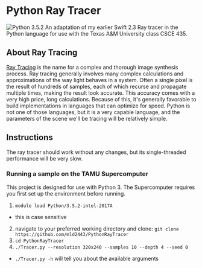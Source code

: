 # Python Ray Tracer
![Python 3.5.2](https://img.shields.io/badge/Python-3.5.2-brightgreen.svg)
An adaptation of my earlier Swift 2.3 Ray tracer in the Python language for use with the Texas A&M University class CSCE 435.

## About Ray Tracing
[Ray Tracing](https://en.wikipedia.org/wiki/Ray_tracing_(graphics)) is the name for a complex and thorough image synthesis process. Ray tracing generally involves many complex calculations and approximations of the way light behaves in a system. Often a single pixel is the result of hundreds of samples, each of which recurse and propagate multiple times, making the result look accurate. This accuracy comes with a very high price, long calculations. Because of this, it's generally favorable to build implementations in languages that can optimize for speed. Python is not one of those languages, but it is a very capable language, and the parameters of the scene we'll be tracing will be relatively simple.

## Instructions
The ray tracer should work without any changes, but its single-threaded performance will be very slow.

### Running a sample on the TAMU Supercomputer
This project is designed for use with Python 3. The Supercomputer requires you first set up the environment before running.

1. `module load Python/3.5.2-intel-2017A`
  * this is case sensitive
2. navigate to your preferred working directory and clone: `git clone https://github.com/mld2443/PythonRayTracer`
3. `cd PythonRayTracer`
4. `./Tracer.py --resolution 320x240 --samples 10 --depth 4 --seed 0`
  * `./Tracer.py -h` will tell you about the available arguments
